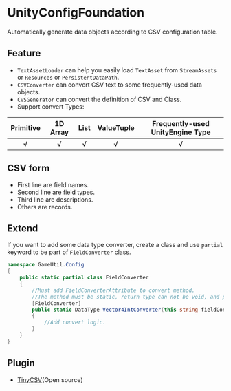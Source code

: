 # UnityConfigFoundation
Automatically generate data objects according to CSV configuration table.

## Feature
* `TextAssetLoader` can help you easily load `TextAsset` from `StreamAssets` or `Resources` or `PersistentDataPath`.
* `CSVConverter` can convert CSV text to some frequently-used data objects.
* `CVSGenerator` can convert the definition of CSV and Class.
* Support convert Types:

| Primitive | 1D Array | List | ValueTuple | Frequently-used UnityEngine Type |
| :-------: | :------: | :--: | :--------: | :------------------------------: |
|     √     |     √    |   √  |      √     |                 √                |

## CSV form
* First line are field names.
* Second line are field types.
* Third line are descriptions.
* Others are records.

## Extend
If you want to add some data type converter, create a class and use `partial` keyword to be part of `FieldConverter` class.
```c#
namespace GameUtil.Config
{
    public static partial class FieldConverter
    {
        //Must add FieldConverterAttribute to convert method.
        //The method must be static, return type can not be void, and parameter is string.
        [FieldConverter]
        public static DataType Vector4IntConverter(this string fieldContent)
        {
            //Add convert logic.
        }
    }
}
```

## Plugin
* [TinyCSV](https://github.com/Mr-sB/TinyCSV)(Open source)
